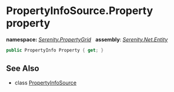 # PropertyInfoSource.Property property
**namespace:** *[Serenity.PropertyGrid](../../README.md#serenity.propertygrid-namespace)*   **assembly**: *[Serenity.Net.Entity](../../README.md)*

```csharp
public PropertyInfo Property { get; }
```

## See Also

* class [PropertyInfoSource](../PropertyInfoSource.md)
